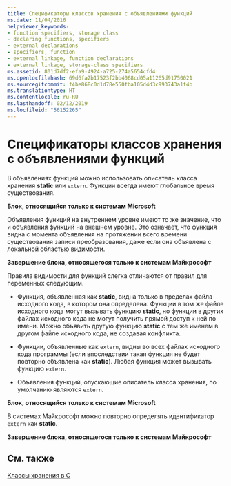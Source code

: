 ```yaml
---
title: Спецификаторы классов хранения с объявлениями функций
ms.date: 11/04/2016
helpviewer_keywords:
- function specifiers, storage class
- declaring functions, specifiers
- external declarations
- specifiers, function
- external linkage, function declarations
- external linkage, storage-class specifiers
ms.assetid: 801d7df2-efa9-4924-a725-274a5654cfd4
ms.openlocfilehash: 69d6fa2b17523f2bb4068cd05a11265d91750021
ms.sourcegitcommit: f4be868c0d1d78e550fba105d4d3c993743a1f4b
ms.translationtype: HT
ms.contentlocale: ru-RU
ms.lasthandoff: 02/12/2019
ms.locfileid: "56152265"
---
```

# <a name="storage-class-specifiers-with-function-declarations"></a>Спецификаторы классов хранения с объявлениями функций

В объявлениях функций можно использовать описатель класса хранения **static** или `extern`. Функции всегда имеют глобальное время существования.

**Блок, относящийся только к системам Microsoft**

Объявления функций на внутреннем уровне имеют то же значение, что и объявления функций на внешнем уровне. Это означает, что функция видна с момента объявления на протяжении всего времени существования записи преобразования, даже если она объявлена с локальной областью видимости.

**Завершение блока, относящегося только к системам Майкрософт**

Правила видимости для функций слегка отличаются от правил для переменных следующим.

- Функция, объявленная как **static**, видна только в пределах файла исходного кода, в котором она определена. Функции в том же файле исходного кода могут вызывать функцию **static**, но функции в других файлах исходного кода не могут получить прямой доступ к ней по имени. Можно объявить другую функцию **static** с тем же именем в другом файле исходного кода, не создавая конфликта.

- Функции, объявленные как `extern`, видны во всех файлах исходного кода программы (если впоследствии такая функция не будет повторно объявлена как **static**). Любая функция может вызывать функцию `extern`.

- Объявления функций, опускающие описатель класса хранения, по умолчанию являются `extern`.

**Блок, относящийся только к системам Microsoft**

В системах Майкрософт можно повторно определять идентификатор `extern` как **static**.

**Завершение блока, относящегося только к системам Майкрософт**

## <a name="see-also"></a>См. также

[Классы хранения в C](../c-language/c-storage-classes.md)
